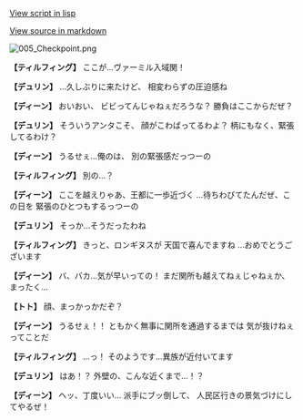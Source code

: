 [View script in lisp](../scripts/1511003.txt)

[View source in markdown](1511003.md)

![005_Checkpoint.png](../images/backgrounds/005_Checkpoint.png)

**【ティルフィング】**
ここが…ヴァーミル入域関！

**【デュリン】**
…久しぶりに来たけど、
相変わらずの圧迫感ね

**【ディーン】**
おいおい、
ビビってんじゃねぇだろうな？
勝負はここからだぜ？

**【デュリン】**
そういうアンタこそ、
顔がこわばってるわよ？
柄にもなく、緊張してるわけ？

**【ディーン】**
うるせぇ…俺のは、
別の緊張感だっつーの

**【ティルフィング】**
別の…？

**【ディーン】**
ここを越えりゃあ、王都に一歩近づく
…待ちわびてたんだぜ、この日を
緊張のひとつもするっつーの

**【デュリン】**
そっか…そうだったわね

**【ティルフィング】**
きっと、ロンギヌスが
天国で喜んでますね
…おめでとうございます

**【ディーン】**
バ、バカ…気が早いっての！
まだ関所も越えてねぇじゃねぇか、
まったく…

**【トト】**
顔、まっかっかだぞ？

**【ディーン】**
うるせぇ！！
ともかく無事に関所を通過するまでは
気が抜けねぇってことだ

**【ティルフィング】**
…っ！
そのようです…異族が近付いてます

**【デュリン】**
はあ！？
外壁の、こんな近くまで…！？

**【ディーン】**
ヘッ、丁度いい…
派手にブッ倒して、
人民区行きの景気づけにしてやるぜ！